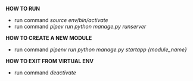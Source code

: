 **HOW TO RUN**
- run command *source env/bin/activate*
- run command *pipev run python manage.py runserver*

**HOW TO CREATE A NEW MODULE**
- run command *pipenv run python manage.py startapp {module_name}*

**HOW TO EXIT FROM VIRTUAL ENV**
- run command *deactivate*

